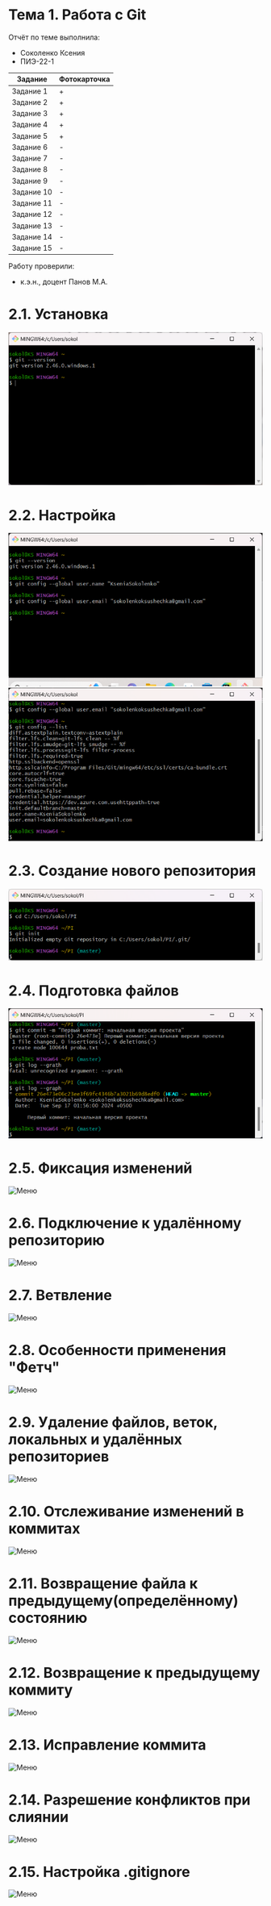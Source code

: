 # Тема 1. Работа с Git
Отчёт по теме выполнила:
  - Соколенко Ксения 
  - ПИЭ-22-1

| Задание | Фотокарточка |
| ------ | ------ |
| Задание 1 | + | 
| Задание 2 | + | 
| Задание 3 | + | 
| Задание 4 | + | 
| Задание 5 | + | 
| Задание 6 | - | 
| Задание 7 | - | 
| Задание 8 | - | 
| Задание 9 | - | 
| Задание 10 | - | 
| Задание 11 | - | 
| Задание 12 | - | 
| Задание 13 | - |
| Задание 14 | - | 
| Задание 15 | - | 

Работу проверили:
- к.э.н., доцент Панов М.А.
# 2.1. Установка
![Меню](https://github.com/KseniaSokolenko/theme_1/blob/theme_1/2.1.png)

# 2.2. Настройка 
![Меню](https://github.com/KseniaSokolenko/theme_1/blob/theme_1/2.2.1.png)
![Меню](https://github.com/KseniaSokolenko/theme_1/blob/theme_1/2.2.2.png)

# 2.3. Создание нового репозитория
![Меню](https://github.com/KseniaSokolenko/theme_1/blob/theme_1/2.3.png)

# 2.4. Подготовка файлов 
![Меню](https://github.com/KseniaSokolenko/theme_1/blob/theme_1/2.5.png)

# 2.5. Фиксация изменений
![Меню]((https://github.com/KseniaSokolenko/theme_1/blob/theme_1/2.5.png))

# 2.6. Подключение к удалённому репозиторию
![Меню]()

# 2.7. Ветвление
![Меню]()

# 2.8. Особенности применения "Фетч"
![Меню]()

# 2.9. Удаление файлов, веток, локальных и удалённых репозиториев
![Меню]()

# 2.10. Отслеживание изменений в коммитах
![Меню]()

# 2.11.  Возвращение файла к предыдущему(определённому) состоянию
![Меню]()

# 2.12. Возвращение к предыдущему коммиту
![Меню]()

# 2.13. Исправление коммита
![Меню]()

# 2.14. Разрешение конфликтов при слиянии
![Меню]()

# 2.15. Настройка .gitignore
![Меню]()
